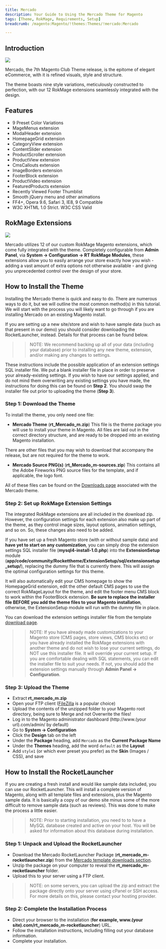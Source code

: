 ```yaml
---
title: Mercado
description: Your Guide to Using the Mercado Theme for Magento
tags: [Theme, RokMage, Requirements, Setup]
breadcrumb: /magento:Magento/!themes:Themes/!mercado:Mercado

---
```


Introduction
-----

![][theme]

Mercado, the 7th Magento Club Theme release, is the epitome of elegant eCommerce, with it is refined visuals, style and structure.

The theme boasts nine style variations, meticulously constructed to perfection, with our 12 RokMage extensions seamlessly integrated with the design.

Features
-----

* 9 Preset Color Variations
* MageMenus extension
* ModalHeader extension
* HomepageGrid extension
* CategoryView extension
* ContentSlider extension
* ProductScroller extension
* ProductView extension
* CmsCallouts extension
* ImageBorders extension
* FooterBlock extension
* ProductVideo extension
* FeaturedProducts extension
* Recently Viewed Footer Thumblist
* Smooth jQuery menu and other animations
* FF4+, Opera 9.6, Safari 3, IE8, 9 Compatible
* W3C XHTML 1.0 Strict. W3C CSS Valid

RokMage Extensions
-----

![][rokmagelayout]

Mercado utilizes 12 of our custom RokMage Magento extensions, which come fully integrated with the theme. Completely configurable from **Admin Panel**, via **System -> Configuration -> RT RokMage Modules**, these extensions allow you to easily arrange your store exactly how you wish - adding a vast amount of extra options not otherwise available - and giving you unprecedented control over the design of your store.

How to Install the Theme
-----

Installing the Mercado theme is quick and easy to do. There are numerous ways to do it, but we will outline the most common method(s) in this tutorial. We will start with the process you will likely want to go through if you are installing Mercado on an existing Magento install.

If you are setting up a new site/store and wish to have sample data (such as that present in our demo) you should consider downloading the RocketLauncher, instead. Details for that process can be found below.

>> NOTE: We recommend backing up all of your data (including your database) prior to installing any new theme, extension, and/or making any changes to settings.

These instructions include the possible application of an extension settings SQL installer file. We put a blank installer file in place in order to preserve your already-existing settings. If you wish to have our settings applied, and do not mind them overwriting any existing settings you have made, the instructions for doing this can be found on **Step 2**. You should swap the installer file out prior to uploading the theme (**Step 3**).

### Step 1: Download the Theme

To install the theme, you only need one file:

* **Mercado Theme** (**rt_Mercado_m.zip**) This file is the theme package you will use to install your theme in Magento. All files are laid out in the correct directory structure, and are ready to be dropped into an existing Magento installation.

There are other files that you may wish to download that accompany the release, but are not required for the theme to work.

* **Mercado Source PNG(s)** (**rt_Mercado_m-sources.zip**) This contains all the Adobe Fireworks PNG source files for the template, and if applicable, the logo font.

All of these files can be found on the [Downloads page][download] associated with the Mercado theme.

### Step 2: Set up RokMage Extension Settings

The integrated RokMage extensions are all included in the download zip. However, the configuration settings for each extension also make up part of the theme, as they control image sizes, layout options, animation settings, and so on. So, these changes also need to be added. 

If you have set up a fresh Magento store (with or without sample data) and **have yet to start on any customization**, you can simply drop the extension settings SQL installer file (**mysql4-install-1.0.php**) into the **ExtensionSetup** module (**app/code/community/Rockettheme/ExtensionSetup/sql/extensionsetup_setup/**), replacing the dummy file that is currently there. This will assign the optimal configuration settings for this theme.

It will also automatically edit your CMS homepage to show the HomepageGrid extension, edit the other default CMS pages to use the correct RokMageLayout for the theme, and edit the footer menu CMS block to work within the FooterBlock extension. **Be sure to replace the installer file BEFORE you add the theme files to your Magento installation**, otherwise, the ExtensionSetup module will run with the dummy file in place.

You can download the extension settings installer file from the template [download page][download].

>> NOTE: If you have already made customizations to your Magento store (CMS pages, store views, CMS blocks etc) or you have already installed the RokMage extensions with another theme and do not wish to lose your current settings, do NOT use this installer file. It will override your current setup. If you are comfortable dealing with SQL statements, you can edit the installer file to suit your needs. If not, you should add the extension settings manually through **Admin Panel -> Configuration**.

### Step 3: Upload the Theme

* Extract **rt_mercado_m.zip**
* Open your FTP client ([FileZilla][filezilla] is a popular choice)
* Upload the contents of the unzipped folder to your Magento root directory, being sure to Merge and not Overwrite the files!
* Log in to the Magento administrator dashboard (http://www.(your url).com/admin/ by default)
* Go to **System -> Configuration**
* Click the **Design** tab on the left
* Under the **Package** heading, add `Mercado` as the **Current Package Name**
* Under the **Themes** heading, add the word `default` as the **Layout**
* Add `style1` (or which ever preset you prefer) as the **Skin** (Images / CSS), and save

How to Install the RocketLauncher
-----

If you are creating a fresh install and would like sample data included, you can use our RocketLauncher. This will install a complete version of Magento, along with all template files and extensions, plus the Magento sample data. It is basically a copy of our demo site minus some of the more difficult to remove sample data (such as reviews). This was done to make the process a little easier.

>> NOTE: Prior to starting installation, you need to to have a MySQL database created and active on your host. You will be asked for information about this database during installation.

### Step 1: Unpack and Upload the RocketLauncher

* Download the Mercado RocketLauncher Package (**rt_mercado_m-rocketlauncher.zip**) from the [Mercado template downloads section][download].
* Unzip the package on your computer to reveal the **rt_mercado_m-rocketlauncher** folder.
* Upload this to your server using a FTP client.

>> NOTE: on some servers, you can upload the zip and extract the package directly onto your server using cPanel or SSH access. For more details on this, please contact your hosting provider.

### Step 2: Complete the Installation Process

* Direct your browser to the installation (**for example, www.(your site).com/rt_mercado_m-rocketlauncher**) URL.
* Follow the installation instructions, including filling out your database information.
* Complete your installation.

[theme]: assets/Mercado.jpeg
[rokmagelayout]: assets/RokMageLayout.jpg
[download]: http://www.rockettheme.com/magento-downloads/club/2278-mercado
[filezilla]: https://filezilla-project.org/download.php